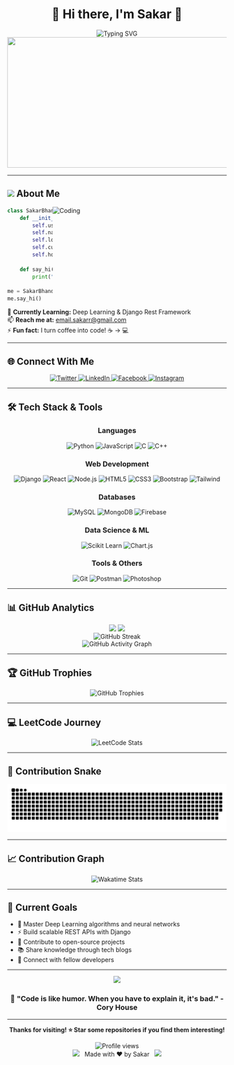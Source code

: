 # <div align="center">🚀 Hi there, I'm **Sakar** 🚀</div>

<div align="center">
  <img src="https://readme-typing-svg.herokuapp.com?font=Fira+Code&weight=600&size=28&duration=4000&pause=1000&color=00D9FF&center=true&vCenter=true&multiline=true&width=600&height=100&lines=Python+Developer+%F0%9F%90%8D;Deep+Learning+Enthusiast+%F0%9F%A7%A0;Django+Rest+Framework+Explorer+%E2%9A%A1" alt="Typing SVG" />
</div>

<div align="center">
  <img src="https://user-images.githubusercontent.com/74038190/213910845-af37a709-8995-40d6-be59-724526e3c3d7.gif" width="900" height="300"/>
</div>

---

## <img src="https://media.giphy.com/media/iY8CRBdQXODJSCERIr/giphy.gif" width="30px"> **About Me**

<img align="right" alt="Coding" width="400" src="https://cdn.dribbble.com/users/1162077/screenshots/3848914/programmer.gif"/>

```python
class SakarBhandari:
    def __init__(self):
        self.username = "sakaarr"
        self.name = "Sakar Bhandari"
        self.location = "Nepal 🇳🇵"
        self.current_focus = ["Deep Learning 🧠", "Django REST Framework ⚡"]
        self.hobbies = ["Coding 💻", "Learning 📚", "Problem Solving 🧩"]
        
    def say_hi(self):
        print("Thanks for dropping by! Let's build something amazing together! 🚀")

me = SakarBhandari()
me.say_hi()
```

🌱 **Currently Learning:** Deep Learning & Django Rest Framework  
📫 **Reach me at:** [email.sakarr@gmail.com](mailto:email.sakarr@gmail.com)  
⚡ **Fun fact:** I turn coffee into code! ☕ → 💻

---

## 🌐 **Connect With Me**

<div align="center">
  <a href="https://twitter.com/sakarbhandari3">
    <img src="https://img.shields.io/badge/Twitter-1DA1F2?style=for-the-badge&logo=twitter&logoColor=white" alt="Twitter"/>
  </a>
  <a href="https://www.linkedin.com/in/sakar-bhandari-242470244/">
    <img src="https://img.shields.io/badge/LinkedIn-0077B5?style=for-the-badge&logo=linkedin&logoColor=white" alt="LinkedIn"/>
  </a>
  <a href="https://www.facebook.com/sakar986">
    <img src="https://img.shields.io/badge/Facebook-1877F2?style=for-the-badge&logo=facebook&logoColor=white" alt="Facebook"/>
  </a>
  <a href="https://instagram.com/sakar.bh">
    <img src="https://img.shields.io/badge/Instagram-E4405F?style=for-the-badge&logo=instagram&logoColor=white" alt="Instagram"/>
  </a>
</div>

---

## 🛠️ **Tech Stack & Tools**

<div align="center">

### **Languages**
![Python](https://img.shields.io/badge/Python-FFD43B?style=for-the-badge&logo=python&logoColor=blue)
![JavaScript](https://img.shields.io/badge/JavaScript-323330?style=for-the-badge&logo=javascript&logoColor=F7DF1E)
![C](https://img.shields.io/badge/C-00599C?style=for-the-badge&logo=c&logoColor=white)
![C++](https://img.shields.io/badge/C++-00599C?style=for-the-badge&logo=cplusplus&logoColor=white)

### **Web Development**
![Django](https://img.shields.io/badge/Django-092E20?style=for-the-badge&logo=django&logoColor=green)
![React](https://img.shields.io/badge/React-20232A?style=for-the-badge&logo=react&logoColor=61DAFB)
![Node.js](https://img.shields.io/badge/Node.js-339933?style=for-the-badge&logo=nodedotjs&logoColor=white)
![HTML5](https://img.shields.io/badge/HTML5-E34F26?style=for-the-badge&logo=html5&logoColor=white)
![CSS3](https://img.shields.io/badge/CSS3-1572B6?style=for-the-badge&logo=css3&logoColor=white)
![Bootstrap](https://img.shields.io/badge/Bootstrap-563D7C?style=for-the-badge&logo=bootstrap&logoColor=white)
![Tailwind](https://img.shields.io/badge/Tailwind_CSS-38B2AC?style=for-the-badge&logo=tailwind-css&logoColor=white)

### **Databases**
![MySQL](https://img.shields.io/badge/MySQL-005C84?style=for-the-badge&logo=mysql&logoColor=white)
![MongoDB](https://img.shields.io/badge/MongoDB-4EA94B?style=for-the-badge&logo=mongodb&logoColor=white)
![Firebase](https://img.shields.io/badge/Firebase-FF6F00?style=for-the-badge&logo=firebase&logoColor=white)

### **Data Science & ML**
![Scikit Learn](https://img.shields.io/badge/scikit_learn-F7931E?style=for-the-badge&logo=scikit-learn&logoColor=white)
![Chart.js](https://img.shields.io/badge/Chart.js-FF6384?style=for-the-badge&logo=chartdotjs&logoColor=white)

### **Tools & Others**
![Git](https://img.shields.io/badge/GIT-E44C30?style=for-the-badge&logo=git&logoColor=white)
![Postman](https://img.shields.io/badge/Postman-FF6C37?style=for-the-badge&logo=Postman&logoColor=white)
![Photoshop](https://img.shields.io/badge/Adobe%20Photoshop-31A8FF?style=for-the-badge&logo=Adobe%20Photoshop&logoColor=black)

</div>

---

## 📊 **GitHub Analytics**

<div align="center">
  <img height="180em" src="https://github-readme-stats.vercel.app/api?username=sakaarr&show_icons=true&theme=radical&include_all_commits=true&count_private=true"/>
  <img height="180em" src="https://github-readme-stats.vercel.app/api/top-langs/?username=sakaarr&layout=compact&langs_count=8&theme=radical"/>
</div>

<div align="center">
  <img src="https://github-readme-streak-stats.herokuapp.com/?user=sakaarr&theme=radical" alt="GitHub Streak"/>
</div>

<div align="center">
  <img src="https://github-readme-activity-graph.vercel.app/graph?username=sakaarr&bg_color=141321&color=A9FEF7&line=626069&point=F8D847&area=true&hide_border=true" alt="GitHub Activity Graph"/>
</div>

---

## 🏆 **GitHub Trophies**

<div align="center">
  <img src="https://github-profile-trophy.vercel.app/?username=sakaarr&theme=radical&no-frame=false&no-bg=false&margin-w=4" alt="GitHub Trophies"/>
</div>

---

## 💻 **LeetCode Journey**

<div align="center">
  <img src="https://leetcard.jacoblin.cool/sakar567?theme=dark&font=Noto%20Sans&ext=activity" alt="LeetCode Stats"/>
</div>

---

## 🐍 **Contribution Snake**

<div align="center">
  <img src="https://raw.githubusercontent.com/platane/platane/output/github-contribution-grid-snake-dark.svg" alt="Snake animation"/>
</div>

---

## 📈 **Contribution Graph**

<div align="center">
  <img src="https://github-readme-stats.vercel.app/api/wakatime?username=sakaarr&theme=radical" alt="Wakatime Stats"/>
</div>

---

## 🎯 **Current Goals**

- 🧠 Master Deep Learning algorithms and neural networks
- ⚡ Build scalable REST APIs with Django
- 🚀 Contribute to open-source projects
- 📚 Share knowledge through tech blogs
- 🌟 Connect with fellow developers

---

<div align="center">
  <img src="https://user-images.githubusercontent.com/74038190/212284100-561aa473-3905-4a80-b561-0d28506553ee.gif" width="900"/>
</div>

<div align="center">
  <h3>💫 "Code is like humor. When you have to explain it, it's bad." - Cory House</h3>
</div>

---

<div align="center">
  
  **Thanks for visiting! ⭐ Star some repositories if you find them interesting!**
  
  <img src="https://komarev.com/ghpvc/?username=sakaarr&style=for-the-badge&color=brightgreen" alt="Profile views"/>
  
</div>

<div align="center">
  <img src="https://user-images.githubusercontent.com/74038190/213844263-a8897a51-32f4-4b3b-b5c2-e1528b89f6f3.png" width="50px" /> &nbsp; Made with ❤️ by Sakar &nbsp; <img src="https://user-images.githubusercontent.com/74038190/213844263-a8897a51-32f4-4b3b-b5c2-e1528b89f6f3.png" width="50px" />
</div>
